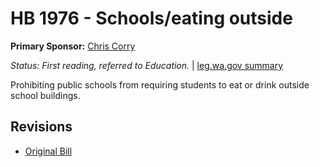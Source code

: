 # HB 1976 - Schools/eating outside
**Primary Sponsor:** [Chris Corry](/person/leg/corry_ch.md)

*Status: First reading, referred to Education.* | [leg.wa.gov summary](https://app.leg.wa.gov/billsummary?BillNumber=1976&Year=2021)

Prohibiting public schools from requiring students to eat or drink outside school buildings. 

## Revisions
* [Original Bill](1/)